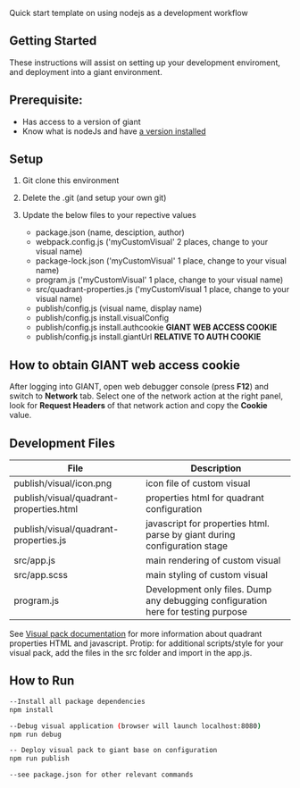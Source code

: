  Quick start template on using nodejs as a development workflow

 ## Getting Started
 These instructions will assist on setting up your development enviroment, and deployment into a giant environment.

 ## Prerequisite:
 - Has access to a version of giant
 - Know what is nodeJs and have [a version installed](https://nodejs.org/en/)

 ## Setup
 1. Git clone this environment
 2. Delete the .git (and setup your own git)
 3. Update the below files to your repective values

    - package.json (name, desciption, author)
    - webpack.config.js ('myCustomVisual' 2 places, change to your visual name)
    - package-lock.json ('myCustomVisual' 1 place, change to your visual name)
    - program.js ('myCustomVisual' 1 place, change to your visual name)
    - src/quadrant-properties.js ('myCustomVisual 1 place, change to your visual name)
    - publish/config.js (visual name, display name)
    - publish/config.js install.visualConfig
    - publish/config.js install.authcookie **GIANT WEB ACCESS COOKIE**
    - publish/config.js install.giantUrl **RELATIVE TO AUTH COOKIE**

## How to obtain GIANT web access cookie

After logging into GIANT, open web debugger console (press **F12**) and switch to **Network** tab. Select one of the network action at the right panel, look for **Request Headers** of that network action and copy the **Cookie** value.

## Development Files

| File        | Description            |
| ------------- |-------------|
| publish/visual/icon.png | icon file of custom visual |
| publish/visual/quadrant-properties.html | properties html for quadrant configuration      |  
| publish/visual/quadrant-properties.js | javascript for properties html. parse by giant during configuration stage
| src/app.js | main rendering of custom visual |
| src/app.scss | main styling of custom visual |
| program.js | Development only files. Dump any debugging configuration here for testing purpose |

See [Visual pack documentation](https://github.com/fx-giant/giant-documentations/blob/master/visual/visual-pack.md#quadrant-properties-html-js) for more information about quadrant properties HTML and javascript.
Protip: for additional scripts/style for your visual pack, add the files in the src folder and import in the app.js.

## How to Run
```bash
--Install all package dependencies
npm install

--Debug visual application (browser will launch localhost:8080)
npm run debug 

-- Deploy visual pack to giant base on configuration
npm run publish

--see package.json for other relevant commands

```
